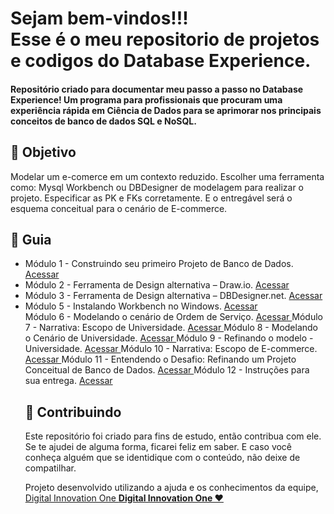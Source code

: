 

<h1> Sejam bem-vindos!!! </br>
 Esse é o meu repositorio de projetos e codigos do Database Experience. </h1>

<h4> Repositório criado para documentar meu passo a passo no Database Experience! Um programa para profissionais que procuram uma experiência rápida em Ciência de Dados para se aprimorar nos principais conceitos de banco de dados SQL e NoSQL. </h4>

<h2> 🎯 Objetivo </h2>
Modelar um e-comerce em um contexto reduzido. 
Escolher uma ferramenta como: Mysql Workbench ou DBDesigner de modelagem para realizar o projeto. 
Especificar as PK e FKs corretamente. E o entregável será o esquema conceitual para o cenário de E-commerce.

<h2 dir="auto"> 🚦 Guia </h2>
<ul dir="auto">
<li> Módulo 1 - Construindo seu primeiro Projeto de Banco de Dados. <a href="https://"> Acessar </a></li>
<li> Módulo 2 - Ferramenta de Design alternativa – Draw.io. <a href="https://"> Acessar </a></li>
<li> Módulo 3 - Ferramenta de Design alternativa – DBDesigner.net. <a href="https://"> Acessar </a></li>
<li> Módulo 5 - Instalando Workbench no Windows. <a href="https://"> Acessar </a></li
<li> Módulo 6 - Modelando o cenário de Ordem de Serviço. <a href="https://"> Acessar </a></li
<li> Módulo 7 - Narrativa: Escopo de Universidade. <a href="https://"> Acessar </a></li
<li> Módulo 8 - Modelando o Cenário de Universidade. <a href="https://"> Acessar </a></li
<li> Módulo 9 - Refinando o modelo - Universidade. <a href="https://"> Acessar </a></li
<li> Módulo 10 - Narrativa: Escopo de E-commerce. <a href="https://"> Acessar </a></li
<li> Módulo 11 - Entendendo o Desafio: Refinando um Projeto Conceitual de Banco de Dados. <a href="https://"> Acessar </a></li
<li> Módulo 12 - Instruções para sua entrega. <a href="https://"> Acessar </a></li

</ul>


<h2 dir="auto"> 🤝 Contribuindo </h2>
<p dir="auto">
 Este repositório foi criado para fins de estudo, então contribua com ele. Se te ajudei de alguma forma, ficarei feliz em
saber. E caso você conheça alguém que se identidique com o conteúdo, não deixe de compatilhar.
</p>

<p dir="auto"> 
 Projeto desenvolvido utilizando a ajuda e os conhecimentos da equipe, 
 <a href=" https://www.dio.me/ "> Digital Innovation One <a href=" https://www.dio.me/"> 
 <strong>  Digital Innovation One ❤️ </strong> </a>
</p>
